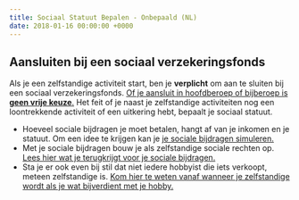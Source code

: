 ```yaml
---
title: Sociaal Statuut Bepalen - Onbepaald (NL)
date: 2018-01-16 00:00:00 +0000
---
```

## Aansluiten bij een sociaal verzekeringsfonds

Als je een zelfstandige activiteit start, ben je **verplicht** om aan te sluiten bij een sociaal verzekeringsfonds. [Of je aansluit in hoofdberoep of bijberoep is **geen vrije keuze**.]( "https://www.xerius.be/zelfstandigen/start-eigen-zaak/hoofdberoep-of-bijberoep/") Het feit of je naast je zelfstandige activiteiten nog een loontrekkende activiteit of een uitkering hebt, bepaalt je sociaal statuut.

* Hoeveel sociale bijdragen je moet betalen, hangt af van je inkomen en je statuut. Om een idee te krijgen kan je [je sociale bijdragen simuleren. ](https://www.xerius.be/zelfstandigen/sociale-zekerheid/bereken-uw-sociale-bijdragen/?hsCtaTracking=f9beaccd-21dc-4934-ac85-0bd521e9a0f0%7Cfe7b7a20-cb61-4f1d-9334-9a4b13003e0b)
* Met je sociale bijdragen bouw je als zelfstandige sociale rechten op. [Lees hier wat je terugkrijgt voor je sociale bijdragen.](http://blog.xerius.be/zelfstandigen/sociale-bijdragen-wat-krijg-je-ervoor-terug )
* Sta je er ook even bij stil dat niet iedere hobbyist die iets verkoopt, meteen zelfstandige is. [Kom hier te weten vanaf wanneer je zelfstandige wordt als je wat bijverdient met je hobby.](https://www.xerius.be/blog/bijverdienen-met-je-hobby-wanneer-ben-je-zelfstandige)